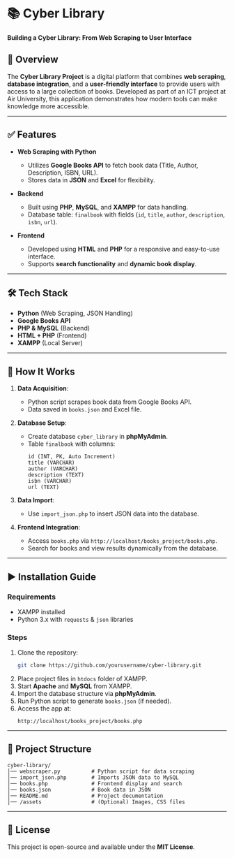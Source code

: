 # 📚 Cyber Library  
**Building a Cyber Library: From Web Scraping to User Interface**  

## 🚀 Overview  
The **Cyber Library Project** is a digital platform that combines **web scraping**, **database integration**, and a **user-friendly interface** to provide users with access to a large collection of books. Developed as part of an ICT project at Air University, this application demonstrates how modern tools can make knowledge more accessible.  

---

## ✅ Features  
- **Web Scraping with Python**  
  - Utilizes **Google Books API** to fetch book data (Title, Author, Description, ISBN, URL).  
  - Stores data in **JSON** and **Excel** for flexibility.  

- **Backend**  
  - Built using **PHP**, **MySQL**, and **XAMPP** for data handling.  
  - Database table: `finalbook` with fields (`id`, `title`, `author`, `description`, `isbn`, `url`).  

- **Frontend**  
  - Developed using **HTML** and **PHP** for a responsive and easy-to-use interface.  
  - Supports **search functionality** and **dynamic book display**.  

---

## 🛠 Tech Stack  
- **Python** (Web Scraping, JSON Handling)  
- **Google Books API**  
- **PHP & MySQL** (Backend)  
- **HTML + PHP** (Frontend)  
- **XAMPP** (Local Server)  

---

## 🔑 How It Works  
1. **Data Acquisition**:  
   - Python script scrapes book data from Google Books API.  
   - Data saved in `books.json` and Excel file.  

2. **Database Setup**:  
   - Create database `cyber_library` in **phpMyAdmin**.  
   - Table `finalbook` with columns:  
     ```
     id (INT, PK, Auto Increment)
     title (VARCHAR)
     author (VARCHAR)
     description (TEXT)
     isbn (VARCHAR)
     url (TEXT)
     ```  

3. **Data Import**:  
   - Use `import_json.php` to insert JSON data into the database.  

4. **Frontend Integration**:  
   - Access `books.php` via `http://localhost/books_project/books.php`.  
   - Search for books and view results dynamically from the database.  

---

## ▶ Installation Guide  
### **Requirements**  
- XAMPP installed  
- Python 3.x with `requests` & `json` libraries  

### **Steps**  
1. Clone the repository:  
   ```bash
   git clone https://github.com/yourusername/cyber-library.git
   ```
2. Place project files in `htdocs` folder of XAMPP.  
3. Start **Apache** and **MySQL** from XAMPP.  
4. Import the database structure via **phpMyAdmin**.  
5. Run Python script to generate `books.json` (if needed).  
6. Access the app at:  
   ```
   http://localhost/books_project/books.php
   ```  

---

## 📂 Project Structure  
```
cyber-library/
│── webscraper.py          # Python script for data scraping
│── import_json.php        # Imports JSON data to MySQL
│── books.php              # Frontend display and search
│── books.json             # Book data in JSON
│── README.md              # Project documentation
│── /assets                # (Optional) Images, CSS files
```


---

## 📜 License  
This project is open-source and available under the **MIT License**.  
